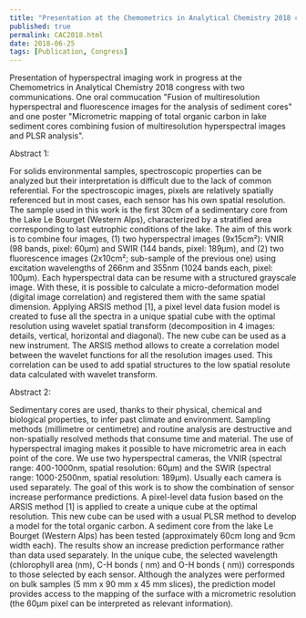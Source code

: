 ```yaml
---
title: "Presentation at the Chemometrics in Analytical Chemistry 2018 congress of my hyperspectral imaging precessing works"
published: true
permalink: CAC2018.html
date: 2018-06-25
tags: [Publication, Congress]
---
```


Presentation of hyperspectral imaging work in progress at the Chemometrics in Analytical Chemistry 2018 congress with two communications. One oral commucation "Fusion of multiresolution hyperspectral and fluorescence images for the analysis of sediment cores" and one poster "Micrometric mapping of total organic carbon in lake sediment cores combining fusion of multiresolution hyperspectral images and PLSR analysis".

Abstract 1:

For solids environmental samples, spectroscopic properties can be analyzed but their interpretation is difficult due to the lack of common referential. For the spectroscopic images, pixels are relatively spatially referenced but in most cases, each sensor has his own spatial resolution. The sample used in this work is the first 30cm of a sedimentary core from the Lake Le Bourget (Western Alps), characterized by a stratified area corresponding to last eutrophic conditions of the lake. The aim of this work is to combine four images, (1) two hyperspectral images (9x15cm²): VNIR (98 bands, pixel: 60μm) and SWIR (144 bands, pixel: 189μm), and (2) two fluorescence images (2x10cm²; sub-sample of the previous one) using excitation wavelengths of 266nm and 355nm (1024 bands each, pixel: 100μm). Each hyperspectral data can be resume with a structured grayscale image. With these, it is possible to calculate a micro-deformation model (digital image correlation) and registered them with the same spatial dimension. Applying ARSIS method [1], a pixel level data fusion model is created to fuse all the spectra in a unique spatial cube with the optimal resolution using wavelet spatial transform (decomposition in 4 images: details, vertical, horizontal and diagonal). The new cube can be used as a new instrument. The ARSIS method allows to create a correlation model between the wavelet functions for all the resolution images used. This correlation can be used to add spatial structures to the low spatial resolute data calculated with wavelet transform.

Abstract 2:

Sedimentary cores are used, thanks to their physical, chemical and biological properties, to infer past climate and environment. Sampling methods (millimetre or centimetre) and routine analysis are destructive and non-spatially resolved methods that consume time and material. The use of hyperspectral imaging makes it possible to have micrometric area in each point of the core. We use two hyperspectral cameras, the VNIR (spectral range: 400-1000nm, spatial resolution: 60μm) and the SWIR (spectral range: 1000-2500nm, spatial resolution: 189μm). Usually each camera is used separately. The goal of this work is to show the combination of sensor increase performance predictions. A pixel-level data fusion based on the ARSIS method [1] is applied to create a unique cube at the optimal resolution. This new cube can be used with a usual PLSR method to develop a model for the total organic carbon. A sediment core from the lake Le Bourget (Western Alps) has been tested (approximately 60cm long and 9cm width each). The results show an increase prediction performance rather than data used separately. In the unique cube, the selected wavelength (chlorophyll area (nm), C-H bonds ( nm) and O-H bonds ( nm)) corresponds to those selected by each sensor. Although the analyzes were performed on bulk samples (5 mm x 90 mm x 45 mm slices), the prediction model provides access to the mapping of the surface with a micrometric resolution (the 60μm pixel can be interpreted as relevant information).